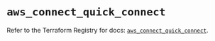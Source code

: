 # `aws_connect_quick_connect`

Refer to the Terraform Registry for docs: [`aws_connect_quick_connect`](https://registry.terraform.io/providers/hashicorp/aws/5.94.0/docs/resources/connect_quick_connect).
